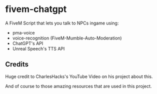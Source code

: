 # fivem-chatgpt
A FiveM Script that lets you talk to NPCs ingame using:
- pma-voice
- voice-recognition (FiveM-Mumble-Auto-Moderation)
- ChatGPT's API
- Unreal Speech's TTS API

## Credits
Huge credit to CharlesHacks's YouTube Video on his project about this.

And of course to those amazing resources that are used in this project.
